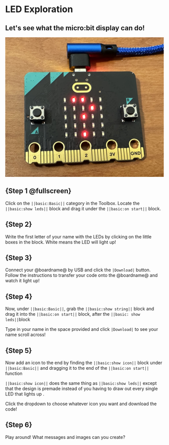 # LED Exploration

## Let's see what the micro:bit display can do!

![Question mark in the LEDs](/question-mark.png)

## {Step 1 @fullscreen}

Click on the ``||basic:Basic||`` category in the Toolbox.
Locate the ``||basic:show leds||`` block and drag it under the ``||basic:on start||`` block.

## {Step 2}
Write the first letter of your name with the LEDs by clicking on the little boxes in the block. White means the LED will light up! 

## {Step 3}
Connect your @boardname@ by USB and click the ``|Download|`` button. Follow the instructions to transfer your code onto the @boardname@ and watch it light up!

## {Step 4}
Now, under ``||basic:Basic||``, grab the ``||basic:show string||`` block and drag it into the ``||basic:on start||`` block, after the ``||basic: show leds||``block

Type in your name in the space provided and click ``|Download|`` to see your name scroll across!

## {Step 5}
Now add an icon to the end by finding the ``||basic:show icon||`` block under ``||basic:Basic||`` and dragging it to the end of the ``||basic:on start||`` function

``||basic:show icon||`` does the same thing as ``||basic:show leds||`` except that the design is premade instead of you having to draw out every single LED that lights up .

Click the dropdown to choose whatever icon you want and download the code!

## {Step 6}
Play around! What messages and images can you create?

